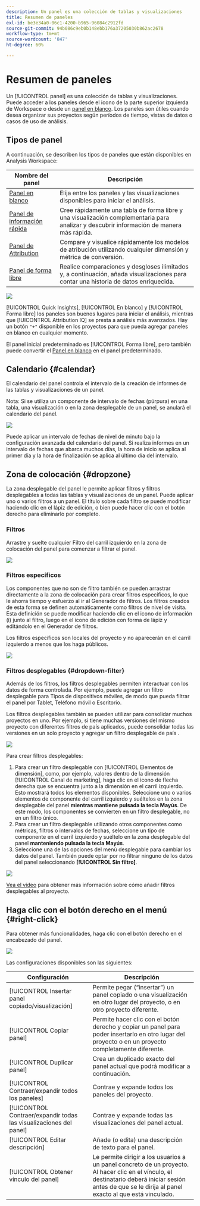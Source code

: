 ```yaml
---
description: Un panel es una colección de tablas y visualizaciones
title: Resumen de paneles
exl-id: be3e34a0-06c1-4200-b965-96084c2912fd
source-git-commit: 94b086c9eb0b148ebb176a37205030b862ac2678
workflow-type: tm+mt
source-wordcount: '847'
ht-degree: 60%

---
```


# Resumen de paneles

Un [!UICONTROL panel] es una colección de tablas y visualizaciones. Puede acceder a los paneles desde el icono de la parte superior izquierda de Workspace o desde un [panel en blanco](/help/analysis-workspace/c-panels/blank-panel.md). Los paneles son útiles cuando desea organizar sus proyectos según períodos de tiempo, vistas de datos o casos de uso de análisis.

## Tipos de panel

A continuación, se describen los tipos de paneles que están disponibles en Analysis Workspace:

| Nombre del panel | Descripción |
| --- | --- |
| [Panel en blanco](/help/analysis-workspace/c-panels/blank-panel.md) | Elija entre los paneles y las visualizaciones disponibles para iniciar el análisis. |
| [Panel de información rápida](quickinsight.md) | Cree rápidamente una tabla de forma libre y una visualización complementaria para analizar y descubrir información de manera más rápida. |
| [Panel de Attribution](attribution.md) | Compare y visualice rápidamente los modelos de atribución utilizando cualquier dimensión y métrica de conversión. |
| [Panel de forma libre](freeform-panel.md) | Realice comparaciones y desgloses ilimitados y, a continuación, añada visualizaciones para contar una historia de datos enriquecida. |

![](assets/panel-overview.png)

[!UICONTROL Quick Insights], [!UICONTROL En blanco] y [!UICONTROL Forma libre] los paneles son buenos lugares para iniciar el análisis, mientras que [!UICONTROL Attribution IQ] se presta a análisis más avanzados. Hay un botón `"+"` disponible en los proyectos para que pueda agregar paneles en blanco en cualquier momento.

El panel inicial predeterminado es [!UICONTROL Forma libre], pero también puede convertir el [Panel en blanco](/help/analysis-workspace/c-panels/blank-panel.md) en el panel predeterminado.

## Calendario {#calendar}

El calendario del panel controla el intervalo de la creación de informes de las tablas y visualizaciones de un panel.

Nota: Si se utiliza un componente de intervalo de fechas (púrpura) en una tabla, una visualización o en la zona desplegable de un panel, se anulará el calendario del panel.

![](assets/panel-calendar.png)

Puede aplicar un intervalo de fechas de nivel de minuto bajo la configuración avanzada del calendario del panel. Si realiza informes en un intervalo de fechas que abarca muchos días, la hora de inicio se aplica al primer día y la hora de finalización se aplica al último día del intervalo.

## Zona de colocación {#dropzone}

La zona desplegable del panel le permite aplicar filtros y filtros desplegables a todas las tablas y visualizaciones de un panel. Puede aplicar uno o varios filtros a un panel. El título sobre cada filtro se puede modificar haciendo clic en el lápiz de edición, o bien puede hacer clic con el botón derecho para eliminarlo por completo.

### Filtros

Arrastre y suelte cualquier Filtro del carril izquierdo en la zona de colocación del panel para comenzar a filtrar el panel.

![](assets/segment-filter.png)

### Filtros específicos

Los componentes que no son de filtro también se pueden arrastrar directamente a la zona de colocación para crear filtros específicos, lo que le ahorra tiempo y esfuerzo al ir al Generador de filtros. Los filtros creados de esta forma se definen automáticamente como filtros de nivel de visita. Esta definición se puede modificar haciendo clic en el icono de información (i) junto al filtro, luego en el icono de edición con forma de lápiz y editándolo en el Generador de filtros.

Los filtros específicos son locales del proyecto y no aparecerán en el carril izquierdo a menos que los haga públicos.

![](assets/adhoc-segment-filter.png)

### Filtros desplegables {#dropdown-filter}

Además de los filtros, los filtros desplegables permiten interactuar con los datos de forma controlada. Por ejemplo, puede agregar un filtro desplegable para Tipos de dispositivos móviles, de modo que pueda filtrar el panel por Tablet, Teléfono móvil o Escritorio.

Los filtros desplegables también se pueden utilizar para consolidar muchos proyectos en uno. Por ejemplo, si tiene muchas versiones del mismo proyecto con diferentes filtros de país aplicados, puede consolidar todas las versiones en un solo proyecto y agregar un filtro desplegable de país .

![](assets/dropdown-filter-intro.png)

Para crear filtros desplegables:

1. Para crear un filtro desplegable con [!UICONTROL Elementos de dimensión], como, por ejemplo, valores dentro de la dimensión [!UICONTROL Canal de marketing], haga clic en el icono de flecha derecha que se encuentra junto a la dimensión en el carril izquierdo. Esto mostrará todos los elementos disponibles. Seleccione uno o varios elementos de componente del carril izquierdo y suéltelos en la zona desplegable del panel **mientras mantiene pulsada la tecla Mayús**. De este modo, los componentes se convierten en un filtro desplegable, no en un filtro único.
1. Para crear un filtro desplegable utilizando otros componentes como métricas, filtros o intervalos de fechas, seleccione un tipo de componente en el carril izquierdo y suéltelo en la zona desplegable del panel **manteniendo pulsada la tecla Mayús**.
1. Seleccione una de las opciones del menú desplegable para cambiar los datos del panel. También puede optar por no filtrar ninguno de los datos del panel seleccionando **[!UICONTROL Sin filtro]**.

![](assets/create-dropdown.png)

[Vea el vídeo](https://experienceleague.adobe.com/docs/analytics-learn/tutorials/analysis-workspace/using-panels/using-panels-to-organize-your-analysis-workspace-projects.html?lang=es) para obtener más información sobre cómo añadir filtros desplegables al proyecto.

## Haga clic con el botón derecho en el menú {#right-click}

Para obtener más funcionalidades, haga clic con el botón derecho en el encabezado del panel.

![](assets/right-click-menu.png)

Las configuraciones disponibles son las siguientes:

| Configuración | Descripción |
| --- | --- |
| [!UICONTROL Insertar panel copiado/visualización] | Permite pegar (“insertar”) un panel copiado o una visualización en otro lugar del proyecto, o en otro proyecto diferente. |
| [!UICONTROL Copiar panel] | Permite hacer clic con el botón derecho y copiar un panel para poder insertarlo en otro lugar del proyecto o en un proyecto completamente diferente. |
| [!UICONTROL Duplicar panel] | Crea un duplicado exacto del panel actual que podrá modificar a continuación. |
| [!UICONTROL Contraer/expandir todos los paneles] | Contrae y expande todos los paneles del proyecto. |
| [!UICONTROL Contraer/expandir todas las visualizaciones del panel] | Contrae y expande todas las visualizaciones del panel actual. |
| [!UICONTROL Editar descripción] | Añade (o edita) una descripción de texto para el panel. |
| [!UICONTROL Obtener vínculo del panel] | Le permite dirigir a los usuarios a un panel concreto de un proyecto. Al hacer clic en el vínculo, el destinatario deberá iniciar sesión antes de que se le dirija al panel exacto al que está vinculado. |

